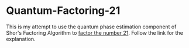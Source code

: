# Quantum-Factoring-21
This is my attempt to use the quantum phase estimation component of Shor's Factoring Algorithm to <a href='https://agentanakinai.wordpress.com/2019/10/01/quantum-factoring-21/'>factor the number 21</a>. Follow the link for the explanation.

